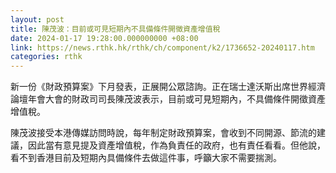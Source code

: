 ```yaml
---
layout: post
title: 陳茂波：目前或可見短期內不具備條件開徵資產增值稅
date: 2024-01-17 19:28:00.000000000 +08:00
link: https://news.rthk.hk/rthk/ch/component/k2/1736652-20240117.htm
categories: rthk
---
```


新一份《財政預算案》下月發表，正展開公眾諮詢。正在瑞士達沃斯出席世界經濟論壇年會大會的財政司司長陳茂波表示，目前或可見短期內，不具備條件開徵資產增值稅。

陳茂波接受本港傳媒訪問時說，每年制定財政預算案，會收到不同開源、節流的建議，因此當有意見提及資產增值稅，作為負責任的政府，也有責任看看。但他說，看不到香港目前及短期內具備條件去做這件事，呼籲大家不需要揣測。
